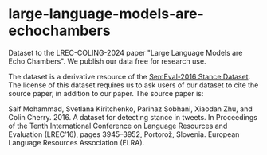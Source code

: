 # large-language-models-are-echochambers

Dataset to the LREC-COLING-2024 paper "Large Language Models are Echo Chambers". We publish our data free for research use.

The dataset is a derivative resource of the [SemEval-2016 Stance Dataset](https://saifmohammad.com/WebPages/StanceDataset.htm). The license of this dataset requires us to ask users of our dataset to cite the source paper, in addition to our paper. The source paper is:

Saif Mohammad, Svetlana Kiritchenko, Parinaz Sobhani, Xiaodan Zhu, and Colin Cherry. 2016.
A dataset for detecting stance in tweets. In Proceedings of the Tenth International Conference on Language Resources and Evaluation (LREC’16), pages 3945–3952, Portorož, Slovenia. European Language Resources Association (ELRA).